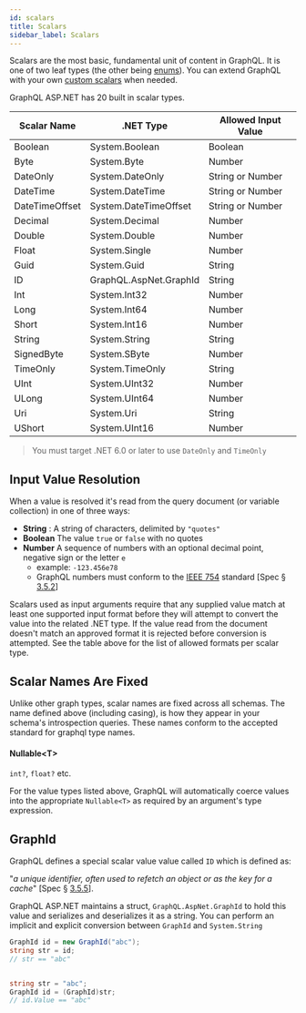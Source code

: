 ```yaml
---
id: scalars
title: Scalars
sidebar_label: Scalars
---
```


Scalars are the most basic, fundamental unit of content in GraphQL. It is one of two leaf types (the other being [enums](./enums)). You can extend GraphQL with your own [custom scalars](../advanced/custom-scalars) when needed.

GraphQL ASP.NET has 20 built in scalar types.

| Scalar Name    | .NET Type              | Allowed Input Value |
| -------------- | ---------------------- | ------------------- |
| Boolean        | System.Boolean         | Boolean             |
| Byte           | System.Byte            | Number              |
| DateOnly       | System.DateOnly        | String or Number    |
| DateTime       | System.DateTime        | String or Number    |
| DateTimeOffset | System.DateTimeOffset  | String or Number    |
| Decimal        | System.Decimal         | Number              |
| Double         | System.Double          | Number              |
| Float          | System.Single          | Number              |
| Guid           | System.Guid            | String              |
| ID             | GraphQL.AspNet.GraphId | String              |
| Int            | System.Int32           | Number              |
| Long           | System.Int64           | Number              |
| Short          | System.Int16           | Number              |
| String         | System.String          | String              |
| SignedByte     | System.SByte           | Number              |
| TimeOnly       | System.TimeOnly        | String              |
| UInt           | System.UInt32          | Number              |
| ULong          | System.UInt64          | Number              |
| Uri            | System.Uri             | String              |
| UShort         | System.UInt16          | Number              |

> You must target .NET 6.0 or later to use `DateOnly` and `TimeOnly`

## Input Value Resolution

When a value is resolved it's read from the query document (or variable collection) in one of three ways:

-   **String** : A string of characters, delimited by `"quotes"`
-   **Boolean** The value `true` or `false` with no quotes
-   **Number** A sequence of numbers with an optional decimal point, negative sign or the letter `e`
    -   example: `-123.456e78`
    -   GraphQL numbers must conform to the [IEEE 754](https://en.wikipedia.org/wiki/IEEE_754) standard [Spec § [3.5.2](https://graphql.github.io/graphql-spec/October2021/#sec-Float)]

Scalars used as input arguments require that any supplied value match at least one supported input format before they will attempt to convert the value into the related .NET type. If the value read from the document doesn't match an approved format it is rejected before conversion is attempted. See the table above for the list of allowed formats per scalar type.

## Scalar Names Are Fixed

Unlike other graph types, scalar names are fixed across all schemas. The name defined above (including casing), is how they appear in your schema's introspection queries. These names conform to the accepted standard for graphql type names.

#### Nullable\<T\>

`int?`, `float?` etc.

For the value types listed above, GraphQL will automatically coerce values into the appropriate `Nullable<T>` as required by an argument's type expression.

## GraphId

GraphQL defines a special scalar value value called `ID` which is defined as:

"_a unique identifier, often used to refetch an object or as the key for a cache_" [Spec § [3.5.5](https://graphql.github.io/graphql-spec/October2021/#sec-ID)].

GraphQL ASP.NET maintains a struct, `GraphQL.AspNet.GraphId` to hold this value and serializes and deserializes it as a string. You can perform an implicit and explicit conversion between `GraphId` and `System.String`

```csharp
GraphId id = new GraphId("abc");
string str = id;
// str == "abc"


string str = "abc";
GraphId id = (GraphId)str;
// id.Value == "abc"
```
